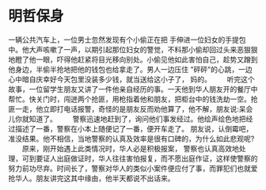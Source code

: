 # 明哲保身
一辆公共汽车上，一位男士忽然发现有个小偷正在把 手伸进一位妇女的手提包中。他大声咳嗽了一声，以期引起那位妇女的警觉，不料那小偷却回过头来恶狠狠地瞪了他一眼，吓得他赶紧将目光移向别处。小偷见他如此害怕自己，趁势又蹭到他身边，半偷半抢地把他的钱包也给拿走了。男人一边压住 "砰砰"的心跳，一边心中暗自庆幸好今天包里没装多少钱，就当送给这小子了， 妈的。 
　　听完这个故事，一位留学生朋友又讲了一件他亲自经历的事。一天他到华人朋友开的餐厅中帮忙。快关门时，闯迸两个抢匪，用枪指着他和朋友，把柜台中的钱洗劫一空。抢匪一走，他立即打电话报警，奇怪的是朋友反而劝他算了，他不解，朋友说:呆会儿你就知道了。 
　　警察迅速地赶到了，询问他们事发经过。他绘声绘色地把经过描述了一番，警察在小本上随便记了一番，便开车走了。 朋友说，认倒霉吧，准没结果。他不相信，当地警察的认真及效率是很有口碑的，为什么如此悲观呢? 
　　原来，刚开始遇上此类情况时，华人必是积极报案， 警察也认真高效地处理，可到要证人出庭做证时，华人往往害怕报复，而不愿出庭作证，这样使警察的努力前功尽弃。时间长了，警察对华人的类似小案件便应付了事，而罪犯们也就爱抢华人。朋友讲完这其中缘由，他半天都说不出话来。
 